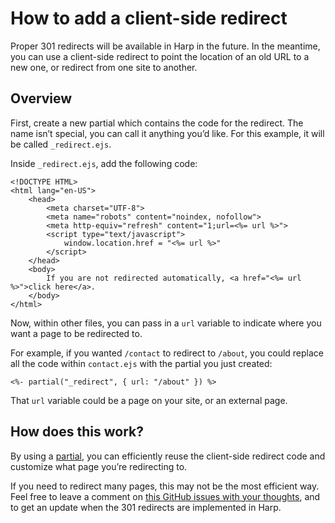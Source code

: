 # How to add a client-side redirect

Proper 301 redirects will be available in Harp in the future. In the meantime, you can use a client-side redirect to point the location of an old URL to a new one, or redirect from one site to another.

## Overview

First, create a new partial which contains the code for the redirect. The name isn’t special, you can call it anything you’d like. For this example, it will be called `_redirect.ejs`.

Inside `_redirect.ejs`, add the following code:

```ejs
<!DOCTYPE HTML>
<html lang="en-US">
    <head>
        <meta charset="UTF-8">
        <meta name="robots" content="noindex, nofollow">
        <meta http-equiv="refresh" content="1;url=<%= url %>">
        <script type="text/javascript">
            window.location.href = "<%= url %>"
        </script>
    </head>
    <body>
        If you are not redirected automatically, <a href="<%= url %>">click here</a>.
    </body>
</html>
```

Now, within other files, you can pass in a `url` variable to indicate where you want a page to be redirected to.

For example, if you wanted `/contact` to redirect to `/about`, you could replace all the code within `contact.ejs` with the partial you just created:

```ejs
<%- partial("_redirect", { url: "/about" }) %>
```

That `url` variable could be a page on your site, or an external page.

## How does this work?

By using a [partial](../docs/development/partial), you can efficiently reuse the client-side redirect code and customize what page you’re redirecting to.

If you need to redirect many pages, this may not be the most efficient way. Feel free to leave a comment on [this GitHub issues with your thoughts](https://github.com/sintaxi/harp/issues/261), and to get an update when the 301 redirects are implemented in Harp.